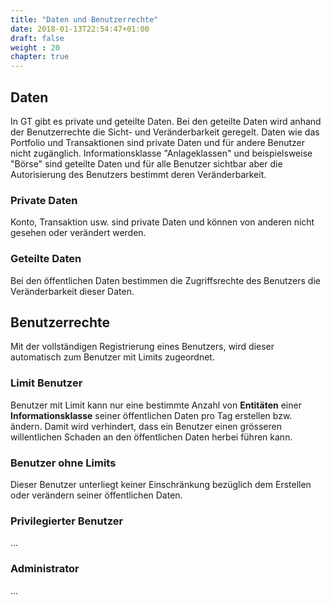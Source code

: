 ```yaml
---
title: "Daten und Benutzerrechte"
date: 2018-01-13T22:54:47+01:00
draft: false
weight : 20
chapter: true
---
```

## Daten
In GT gibt es private und geteilte Daten. Bei den geteilte Daten wird anhand der Benutzerrechte die Sicht- und  Veränderbarkeit geregelt. Daten wie das Portfolio und Transaktionen sind private Daten und für andere Benutzer nicht zugänglich. Informationsklasse  "Anlageklassen" und beispielsweise "Börse" sind geteilte Daten und für alle Benutzer sichtbar aber die Autorisierung des Benutzers bestimmt deren Veränderbarkeit.

### Private Daten
Konto, Transaktion usw. sind private Daten und können von anderen nicht gesehen oder verändert werden.

### Geteilte Daten
Bei den öffentlichen Daten bestimmen die Zugriffsrechte des Benutzers die Veränderbarkeit dieser Daten.

## Benutzerrechte
Mit der vollständigen Registrierung eines Benutzers, wird dieser automatisch zum Benutzer mit Limits zugeordnet.

### Limit Benutzer
Benutzer mit Limit kann nur eine bestimmte Anzahl von **Entitäten** einer **Informationsklasse** seiner öffentlichen Daten pro Tag erstellen bzw. ändern. Damit wird verhindert, dass ein Benutzer einen grösseren willentlichen Schaden an den öffentlichen Daten herbei führen kann.

### Benutzer ohne Limits
Dieser Benutzer unterliegt keiner Einschränkung bezüglich dem Erstellen oder verändern seiner öffentlichen Daten.

### Privilegierter Benutzer
...

### Administrator
...